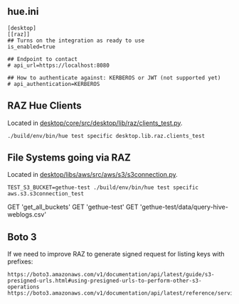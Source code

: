 
## hue.ini

    [desktop]
    [[raz]]
    ## Turns on the integration as ready to use
    is_enabled=true

    ## Endpoint to contact
    # api_url=https://localhost:8080

    ## How to authenticate against: KERBEROS or JWT (not supported yet)
    # api_authentication=KERBEROS


## RAZ Hue Clients

Located in [desktop/core/src/desktop/lib/raz/clients_test.py](/desktop/core/src/desktop/lib/raz/clients_test.py).

    ./build/env/bin/hue test specific desktop.lib.raz.clients_test


## File Systems going via RAZ

Located in [desktop/libs/aws/src/aws/s3/s3connection.py](/desktop/libs/aws/src/aws/s3/s3connection.py).

    TEST_S3_BUCKET=gethue-test ./build/env/bin/hue test specific aws.s3.s3connection_test

  GET 'get_all_buckets'
  GET 'gethue-test'
  GET 'gethue-test/data/query-hive-weblogs.csv'


## Boto 3

If we need to improve RAZ to generate signed request for listing keys with prefixes:

    https://boto3.amazonaws.com/v1/documentation/api/latest/guide/s3-presigned-urls.html#using-presigned-urls-to-perform-other-s3-operations
    https://boto3.amazonaws.com/v1/documentation/api/latest/reference/services/s3.html#S3.Client.list_objects
